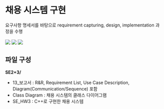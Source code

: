# 채용 시스템 구현
요구사항 명세서를 바탕으로 requirement capturing, design, implementation 과정을 수행<br/><br/>
<img src="https://img.shields.io/badge/cplusplus-00599C?style=for-the-badge&logo=c++&logoColor=white"> <img src="https://img.shields.io/badge/git-F05032?style=for-the-badge&logo=git&logoColor=white"> <img src="https://img.shields.io/badge/github-181717?style=for-the-badge&logo=github&logoColor=white"> 

## 파일 구성
**SE2+3/**
- 13_보고서 : R&R, Requirement List, Use Case Description, Diagram(Communication/Sequence) 포함
- Class Diagram : 채용 시스템의 클래스 다이어그램
- SE_HW3 : C++로 구현한 채용 시스템
